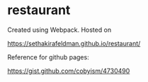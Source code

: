 # restaurant

Created using Webpack. Hosted on

https://sethakirafeldman.github.io/restaurant/

Reference for github pages:

https://gist.github.com/cobyism/4730490